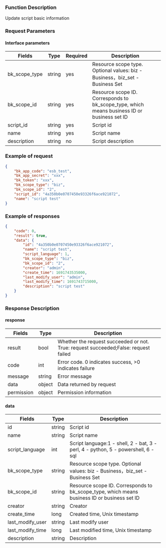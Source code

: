 ### Function Description

Update script basic information

### Request Parameters

#### Interface parameters

| Fields        | Type   | Required | Description                                                  |
| ------------- | ------ | -------- | ------------------------------------------------------------ |
| bk_scope_type | string | yes      | Resource scope type. Optional values: biz - Business，biz_set - Business Set |
| bk_scope_id   | string | yes      | Resource scope ID. Corresponds to bk_scope_type, which means business ID or business set ID |
| script_id     | string | yes      | Script id                                                    |
| name          | string | yes      | Script name                                                  |
| description   | string | no       | Script description                                           |


### Example of request

```json
{
    "bk_app_code": "esb_test",
    "bk_app_secret": "xxx",
    "bk_token": "xxx",
    "bk_scope_type": "biz",
    "bk_scope_id": "2",
    "script_id": "4a350b0e0707450e93326f6ace921072",
    "name": "script test"
}
```

### Example of responses

```json
{
    "code": 0,
    "result": true,
    "data": {
        "id": "4a350b0e0707450e93326f6ace921072",
        "name": "script test",
        "script_language": 1,
        "bk_scope_type": "biz",
        "bk_scope_id": "2",
        "creator": "admin",
        "create_time": 1691743535000,
        "last_modify_user": "admin",
        "last_modify_time": 1691743715000,
        "description": "script test"
	}
}
```

### Response Description

#### response

| Fields     | Type   | Description                                                  |
| ---------- | ------ | ------------------------------------------------------------ |
| result     | bool   | Whether the request succeeded or not. True: request succeeded;False: request failed |
| code       | int    | Error code. 0 indicates success, >0 indicates failure        |
| message    | string | Error message                                                |
| data       | object | Data returned by request                                     |
| permission | object | Permission information                                       |

#### data

| Fields           | Type   | Description                                                  |
| ---------------- | ------ | ------------------------------------------------------------ |
| id               | string | Script id                                                    |
| name             | string | Script name                                                  |
| script_language  | int    | Script language:1 - shell, 2 - bat, 3 - perl, 4 - python, 5 - powershell, 6 - sql |
| bk_scope_type    | string | Resource scope type. Optional values: biz - Business，biz_set - Business Set |
| bk_scope_id      | string | Resource scope ID. Corresponds to bk_scope_type, which means business ID or business set ID |
| creator          | string | Creator                                                      |
| create_time      | long   | Created time, Unix timestamp                                 |
| last_modify_user | string | Last modify user                                             |
| last_modify_time | long   | Last modified time, Unix timestamp                           |
| description      | string | Description                                                  |
